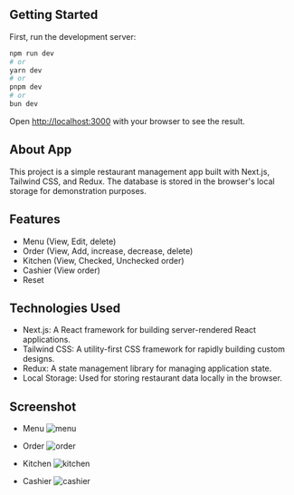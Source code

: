 ## Getting Started

First, run the development server:

```bash
npm run dev
# or
yarn dev
# or
pnpm dev
# or
bun dev
```

Open [http://localhost:3000](http://localhost:3000) with your browser to see the result.

## About App

This project is a simple restaurant management app built with Next.js, Tailwind CSS, and Redux. The database is stored in the browser's local storage for demonstration purposes. 

## Features
- Menu (View, Edit, delete)
- Order (View, Add, increase, decrease, delete)
- Kitchen (View, Checked, Unchecked order)
- Cashier (View order)
- Reset

## Technologies Used
- Next.js: A React framework for building server-rendered React applications.
- Tailwind CSS: A utility-first CSS framework for rapidly building custom designs.
- Redux: A state management library for managing application state.
- Local Storage: Used for storing restaurant data locally in the browser.

## Screenshot
- Menu
![menu](https://github.com/mila1349/ambisius-ap/assets/85621548/fcf7f6af-f09c-49f0-a8a9-914d42f0cf3c)

- Order
![order](https://github.com/mila1349/ambisius-ap/assets/85621548/298e81b0-a30c-4030-bfe2-66d15e354c63)

- Kitchen
![kitchen](https://github.com/mila1349/ambisius-ap/assets/85621548/f0039ed4-9188-4802-8a4a-70a025fadaa9)

- Cashier
![cashier](https://github.com/mila1349/ambisius-ap/assets/85621548/28c99417-338e-47c3-985c-4aa7ca188b64)
